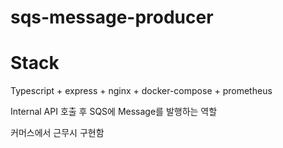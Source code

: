 # sqs-message-producer

# Stack
Typescript + express + nginx + docker-compose + prometheus

Internal API 호출 후 SQS에 Message를 발행하는 역할

커머스에서 근무시 구현함
